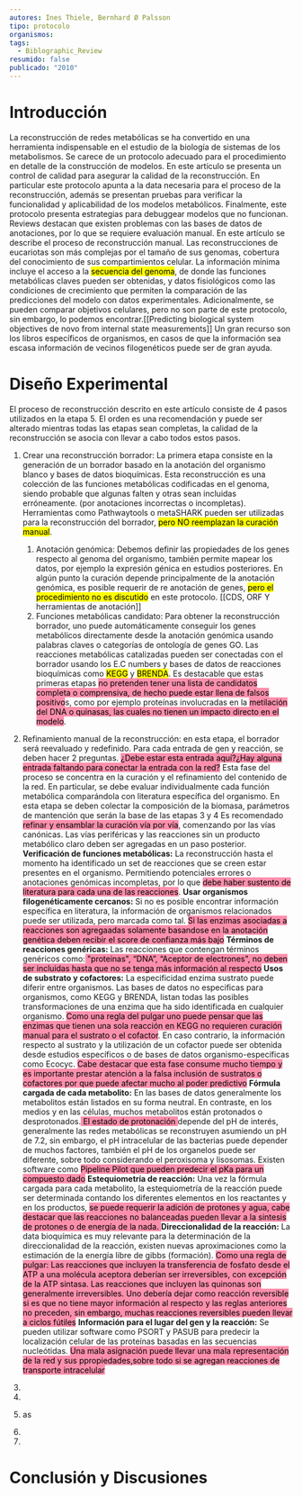 ```yaml
---
autores: Ines Thiele, Bernhard Ø Palsson
tipo: protocolo
organismos: 
tags:
  - Biblographic_Review
resumido: false
publicado: "2010"
---
```

# Introducción
La reconstrucción de redes metabólicas se ha convertido en una herramienta indispensable en el estudio de la biología de sistemas de los metabolismos.
Se carece de un protocolo adecuado para el procedimiento en detalle de la construcción de modelos.
En este artículo se presenta un control de calidad para asegurar la calidad de la reconstrucción. En particular este protocolo apunta a la data necesaria para el proceso de la reconstrucción, además se presentan pruebas para verificar la funcionalidad y aplicabilidad de los modelos metabólicos. Finalmente, este protocolo presenta estrategias para debuggear modelos que no funcionan.
Reviews destacan que existen problemas con las bases de datos de anotaciones, por lo que se requiere evaluación manual. En este artículo se describe el proceso de reconstrucción manual.
Las reconstrucciones de eucariotas son más complejas por el tamaño de sus genomas, cobertura del conocimiento de sus compartimientos celular.
La información mínima incluye el acceso a la <mark class="hltr-yellow">secuencia del genoma</mark>, de donde las funciones metabólicas claves pueden ser obtenidas, y datos fisiológicos como las condiciones de crecimiento que permiten la comparación de las predicciones del modelo con datos experimentales. Adicionalmente, se pueden comparar objetivos celulares, pero no son parte de este protocolo, sin embargo, lo podemos encontrar.[[Predicting biological system objectives de novo from internal state measurements]]
Un gran recurso son los libros específicos de organismos, en casos de que la información sea escasa información de vecinos filogenéticos puede ser de gran ayuda.

# Diseño Experimental
El proceso de reconstrucción descrito en este artículo consiste de 4 pasos utilizados en la etapa 5. El orden es una recomendación y puede ser alterado mientras todas las etapas sean completas, la calidad de la reconstrucción se asocia con llevar a cabo todos estos pasos.
1. Crear una reconstrucción borrador: La primera etapa consiste en la generación de un borrador basado en la anotación del organismo blanco y bases de datos bioquímicas. Esta reconstrucción es una colección de las funciones metabólicas codificadas en el genoma, siendo probable que algunas falten y otras sean incluidas erróneamente. (por anotaciones incorrectas o incompletas). Herramientas como Pathwaytools o metaSHARK pueden ser utilizadas para la reconstrucción del borrador, <mark class="hltr-red">pero NO reemplazan la curación manual</mark>.
	1. Anotación genómica: Debemos definir las propiedades de los genes respecto al genoma del organismo, también permite mapear los datos, por ejemplo la expresión génica en estudios posteriores. En algún punto la curación depende principalmente de la anotación genómica, es posible requerir de re anotación de genes, <mark class="hltr-red">pero el procedimiento no es discutido</mark> en este protocolo. [[CDS, ORF Y herramientas de anotación]] 
	2. Funciones metabólicas candidato: Para obtener la reconstrucción borrador, uno puede automáticamente conseguir los genes metabólicos directamente desde la anotación genómica usando palabras claves o categorías de ontología de genes GO. Las reacciones metabólicas catalizadas pueden ser conectadas con el borrador usando los E.C numbers y bases de datos de reacciones bioquímicas como <mark class="hltr-yellow">KEGG</mark> y <mark class="hltr-green">BRENDA</mark>. Es destacable que estas primeras etapas <mark style="background: #FF5582A6;">no pretenden tener una lista de candidatos completa o comprensiva, de hecho puede estar llena de falsos positivo</mark>s, como por ejemplo proteínas involucradas en la <mark style="background: #FF5582A6;">metilación del DNA o quinasas, las cuales no tienen un impacto directo en el modelo</mark>.
2. Refinamiento manual de la reconstrucción: en esta etapa, el borrador será reevaluado y redefinido. Para cada entrada de gen y reacción, se deben hacer 2 preguntas. <mark style="background: #FF5582A6;">¿Debe estar esta entrada aquí?¿Hay alguna entrada faltando para conectar la entrada con la red?</mark> Esta fase del proceso se concentra en la curación y el refinamiento del contenido de la red. En particular, se debe evaluar individualmente cada función metabólica comparándola con literatura específica del organismo. 
    En esta etapa se deben colectar la composición de la biomasa, parámetros de mantención que serán la base de las etapas 3 y 4
    Es recomendado <mark style="background: #FF5582A6;">refinar y ensamblar la curación vía por vía</mark>, comenzando por las vías canónicas. Las vías periféricas y las reacciones sin un producto metabólico claro deben ser agregadas en un paso posterior.
    **Verificación de funciones metabólicas:** La reconstrucción hasta el momento ha identificado un set de reacciones que se creen estar presentes en el organismo. Permitiendo potenciales errores o anotaciones genómicas incompletas, por lo que <mark style="background: #FF5582A6;">debe haber sustento de literatura para cada una de las reacciones</mark>.
    **Usar organismos filogenéticamente cercanos:** Si no es posible encontrar información específica en literatura, la información de organismos relacionados puede ser utilizada, pero marcada como tal. <mark style="background: #FF5582A6;">Si las enzimas asociadas a reacciones son agregaadas solamente basandose en la anotación genética deben recibir el score de confianza más bajo</mark> 
    **Términos de reacciones genéricas:** Las reacciones que contengan términos genéricos como:<mark style="background: #FF5582A6;"> "proteinas", “DNA”, “Aceptor de electrones", no deben ser incluidas hasta que no se tenga más información al respecto</mark> 
    **Usos de substrato y cofactores:** La especificidad enzima sustrato puede diferir entre organismos. Las bases de datos no especificas para organismos, como KEGG y BRENDA, listan todas las posibles transformaciones de una enzima que ha sido identificada en cualquier organismo. <mark style="background: #FF5582A6;">Como una regla del pulgar uno puede pensar que las enzimas que tienen una sola reacción en KEGG no requieren curación manual para el sustrato o el cofactor</mark>. En caso contrario, la información respecto al sustrato y la utilización de un cofactor puede ser obtenida desde estudios específicos o de bases de datos organismo-específicas como Ecocyc. <mark style="background: #FF5582A6;">Cabe destacar que esta fase consume mucho tiempo y es importante prestar atención a la falsa inclusión de sustratos o cofactores por que puede afectar mucho al poder predictivo</mark>
    **Fórmula cargada de cada metabolito:** En las bases de datos generalmente los metabolitos están listados en su forma neutral. En contraste, en los medios y en las células, muchos metabolitos están protonados o desprotonados.<mark style="background: #FF5582A6;"> El estado de protonación </mark>depende del pH de interés, generalmente las redes metabólicas se reconstruyen asumiendo un pH de 7.2, sin embargo, el pH intracelular de las bacterias puede depender de muchos factores, también el pH de los organelos puede ser diferente, sobre todo considerando el peroxisoma y lisosomas. Existen software como <mark style="background: #FF5582A6;">Pipeline Pilot que pueden predecir el pKa para un compuesto dado</mark>
    **Estequiometría de reacción:** Una vez la fórmula cargada para cada metabolito, la estequiometría de la reacción puede ser determinada contando los diferentes elementos en los reactantes y en los productos, <mark style="background: #FF5582A6;">se puede requerir la adición de protones y agua, cabe destacar que las reacciones no balanceadas pueden llevar a la sintesis de protones o de energía de la nada. </mark>
    **Direccionalidad de la reacción:** La data bioquímica es muy relevante para la determinación de la direccionalidad de la reacción, existen nuevas aproximaciones como la estimación de la energía libre de gibbs (formación). <mark style="background: #FF5582A6;">Como una regla de pulgar: Las reacciones que incluyen la transferencia de fosfato desde el ATP a una molécula aceptora deberían ser irreversibles, con excepción de la ATP sintasa. Las reacciones que incluyen las quinonas son generalmente irreversibles. Uno debería dejar como reacción reversible si es que no tiene mayor información al respecto y las reglas anteriores no preceden, sin embargo, muchas reacciones reversibles pueden llevar a ciclos fútiles</mark> 
    **Información para el lugar del gen y la reacción:** Se pueden utilizar software como PSORT y PASUB para predecir la localización celular de las proteínas basadas en las secuencias nucleótidas. <mark style="background: #FF5582A6;">Una mala asignación puede llevar una mala representación de la red y sus ppropiedades,sobre todo si se agregan reacciones de transporte intracelular</mark>
1. 
3.
4.  as
5. 

3.

# Conclusión y Discusiones
